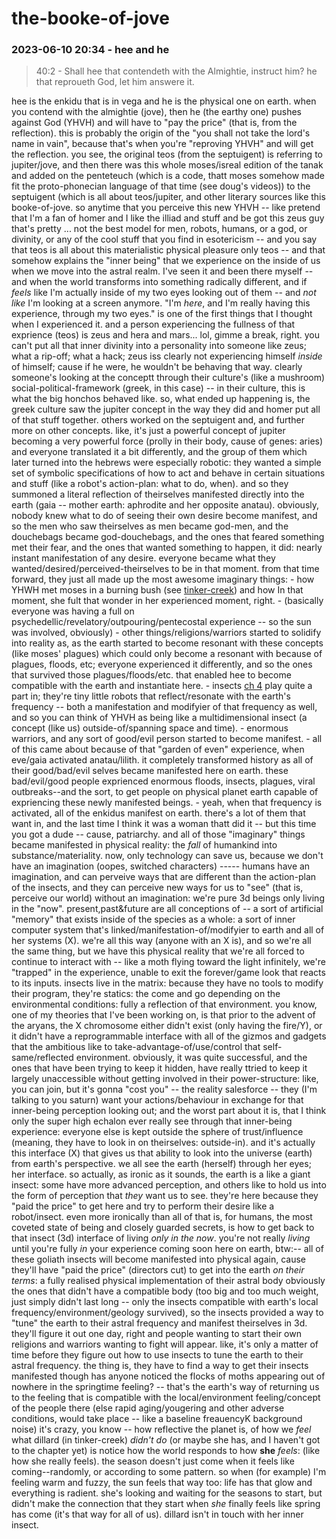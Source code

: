 # the-booke-of-jove

### 2023-06-10 20:34 - hee and he

> 40:2 - Shall hee that contendeth with the Almightie, instruct him? he that reproueth God, let him answere it.

hee is the enkidu that is in vega and he is the physical one on earth. when you contend with the almightie (jove), then he (the earthy one) pushes against God (YHVH) and will have to "pay the price" (that is, from the reflection).
  this is probably the origin of the "you shall not take the lord's name in vain", because that's when you're "reproving YHVH" and will get the reflection.
    you see, the original teos (from the septuigent) is referring to jupiter/jove, and then there was this whole moses/isreal edition of the tanak and added on the penteteuch
      (which is a code, thatt moses somehow made fit the proto-phonecian language of that time (see doug's videos))
    to the septuigent (which is all about teos/jupiter, and other literary sources like this booke-of-jove.
  so anytime that you perceive this new YHVH -- like pretend that I'm a fan of homer and I like the illiad and stuff and be got this zeus guy that's pretty ... not the best model for men, robots, humans, or a god, or divinity, or any of the cool stuff that you find in esotericism -- and you say that teos is all about this materialistic physical pleasure only teos -- and that somehow explains the "inner being" that we experience on the inside of us when we move into the astral realm.
    I've seen it and been there myself -- and when the world transforms into something radically different, and if *feels* like I'm actually inside of my two eyes looking out of them -- and *not like* I'm looking at a screen anymore. "I'm *here*, and I'm really having this experience, through my two eyes." is one of the first things that I thought when I experienced it.
  and a person experiencing the fullness of that exprience (teos) is zeus and hera and mars... lol, gimme a break, right. you can't put all that inner divinity into a personality into someone like zeus; what a rip-off; what a hack; zeus iss clearly not experiencing himself *inside* of himself; cause if he were, he wouldn't be behaving that way. clearly someone's looking at the conceptt through their culture's (like a mushroom) social-political-framework (greek, in this case) -- in their culture, this is what the big honchos behaved like.
    so, what ended up happening is, the greek culture saw the jupiter concept in the way they did and homer put all of that stuff together. others worked on the septuigent and, and further more on other concepts.
    like, it's just a powerful concept of jupiter becoming a very powerful force (prolly in their body, cause of genes: aries) and everyone translated it a bit differently, and the group of them which later turned into the hebrews were especially robotic: they wanted a simple set of symbolic specifications of how to act and behave in certain situations and stuff (like a robot's action-plan: what to do, when).
    and so they summoned a literal reflection of theirselves manifested directly into the earth (gaia -- mother earth: aphrodite and her opposite anatau).
      obviously, nobody knew what to do of seeing their own desire become manifest, and so the men who saw theirselves as men became god-men, and the douchebags became god-douchebags, and the ones that feared something met their fear, and the ones that wanted something to happen, it did: nearly instant manifestation of any desire. everyone became what they wanted/desired/perceived-theirselves to be in that moment.
        from that time forward, they just all made up the most awesome imaginary things:
        - how YHWH met moses in a burning bush (see [tinker-creek](https://youtu.be/WxLFRFkE4KU?list=PLIlatssdqY5OjyLPvnkBlfABfIcwpa9tf)) and how In that moment, she fult that wonder in her experienced moment, right.
        - (basically everyone was having a full on psychedellic/revelatory/outpouring/pentecostal experience -- so the sun was involved, obviously)
        - other things/religions/warriors started to solidify into reality as, as the earth started to become resonant with these concepts (like moses' plagues) which could only become a resonant with because of plagues, floods, etc; everyone experienced it differently, and so the ones that survived those plagues/floods/etc. that enabled hee to become compatible with the earth and instantiate here.
          - insects [ch 4](TODO) play quite a part in; they're tiny little robots that reflect/resonate with the earth's frequency -- both a manifestation and modifyier of that frequency as well, and so you can think of YHVH as being like a multidimensional insect (a concept (like us) outside-of/spanning space and time).
          - enormous warriors, and any sort of good/evil person started to become manifest.
        - all of this came about because of that "garden of even" experience, when eve/gaia activated anatau/lilith. it completely transformed history as all of their good/bad/evil selves became manifested here on earth. these bad/evil/good people exprienced enormous floods, insects, plagues, viral outbreaks--and the sort, to get people on physical planet earth capable of expriencing these newly manifested beings.
          - yeah, when that frequency is activated, all of the enkidus manifest on earth. there's a lot of them that want in, and the last time I think it was a woman thatt did it -- but this time you got a dude -- cause, patriarchy.
        and all of those "imaginary" things became manifested in physical reality: the *fall* of humankind into substance/materiality. now, only technology can save us, because we don't have an imagination (oopes, switched characters) ----- humans have an imagination, and can perveive ways that are different than the action-plan of the insects, and they can perceive new ways for us to "see" (that is, perceive our world) without an imagination: we're pure 3d beings only living in the "now".
          present,past&future are all conceptions of -- a sort of artificial "memory" that exists inside of the species as a whole: a sort of inner computer system that's linked/manifestation-of/modifyier to earth and all of her systems (X).
        we're all this way (anyone with an X is), and so we're all the same thing, but we have this physical reality that we're all forced to continue to interact with -- like a moth flying toward the light infinitely, we're "trapped" in the experience, unable to exit the forever/game look that reacts to its inputs. insects live in the matrix: because they have no tools to modify their program, they're statics: the come and go depending on the environmental conditions: fully a reflection of that environment.
  you know, one of my theories that I've been working on, is that prior to the advent of the aryans, the X chromosome either didn't exist (only having the fire/Y), or it didn't have a reprogrammable interface with all of the gizmos and gadgets that the ambitious like to take-advantage-of/use/control that self-same/reflected environment.
    obviously, it was quite successful, and the ones that have been trying to keep it hidden, have really ttried to keep it largely unaccessible without getting involved in their power-structure: like, you can join, but it's gonna "cost you" -- the reality salesforce -- they (I'm talking to you saturn) want your actions/behaviour in exchange for that inner-being perception looking out;
      and the worst part about it is, that I think only the super high echalon ever really see through that inner-being experience: everyone else is kept outside the sphere of trust/influence (meaning, they have to look in on theirselves: outside-in).
  and it's actually this interface (X) that gives us that ability to look into the universe (earth) from earth's perspective. we all see the earth (herself) through her eyes; her interface.
so actually, as ironic as it sounds, the earth is a like a giant insect: some have more advanced perception, and others like to hold us into the form of perception that *they* want us to see. they're here because they "paid the price" to get here and try to perform their desire like a robot/insect.
even more ironically than all of that is, for humans, the most coveted state of being and closely guarded secrets, is how to get back to that insect (3d) interface of living *only in the now*. you're not really *living* until you're fully *in* your experience
  coming soon here on earth, btw:-- all of these goliath insects will become manifested into physical again, cause they'll have "paid the price" (directors cut) to get into the earth *on their terms*: a fully realised physical implementation of their astral body
    obviously the ones that didn't have a compatible body (too big and too much weight, just simply didn't last long -- only the insects compatible with earth's local frequency/environment/geology survived), so the insects provided a way to "tune" the earth to their astral frequency and manifest theirselves in 3d. they'll figure it out one day, right and people wanting to start their own religions and warriors wanting to fight will appear. like, it's only a matter of time before they figure out how to use insects to tune the earth to their astral frequency. the thing is, they have to find a way to get their insects manifested though
      has anyone noticed the flocks of moths appearing out of nowhere in the springtime feeling? -- that's the earth's way of returning us to the feeling that is compatible with the local/environment feeling/concept of the people there (else rapid aging/yougering and other adverse conditions, would take place -- like a baseline freauencyK background noise) it's crazy, you know -- how reflective the planet is, of how we *feel*
        what dillard (in tinker-creek) *didn't do* (or maybe she has, and I haven't got to the chapter yet) is notice how the world responds to how **she** *feels*: (like how she really feels). the season doesn't just come when it feels like coming--randomly, or according to some pattern. so when (for example) I'm feeling warm and fuzzy, the sun feels that way too: life has that glow and everything is radient.
        she's looking and waiting for the seasons to start, but didn't make the connection that they start when *she* finally feels like spring has come
          (it's that way for all of us).
        dillard isn't in touch with her inner insect.
